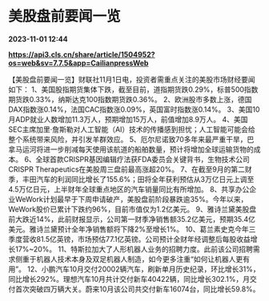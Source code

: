 # 美股盘前要闻一览

**2023-11-01 12:44**

**https://api3.cls.cn/share/article/1504952?os=web&sv=7.7.5&app=CailianpressWeb**

【美股盘前要闻一览】财联社11月1日电，投资者需重点关注的美股市场财经要闻如下： 1、美国股指期货集体下跌，截至目前，道指期货跌0.29%，标普500指数期货跌0.33%，纳斯达克100指数期货跌0.36%。 2、欧洲股市多数上涨，德国DAX指数涨0.14%，法国CAC指数涨0.09%，英国富时指数涨0.14%。 3、美国10月ADP就业人数增加11.3万人，预期增加15万人，前值增加8.9万人。 4、美国SEC主席加里·詹斯勒对人工智能（AI）技术的传播感到担忧；人工智能可能会给整个系统带来风险，并引发羊群效应。 5、厄尔尼诺致70多年来最严重干旱，巴拿马运河将进一步削减每天使用该航道的船舶数量，预计将增加全球运输货物的成本。 6、全球首款CRISPR基因编辑疗法获FDA委员会关键背书，生物技术公司CRISPR Therapeutics在美股周三盘前最高涨超20%。 7、在截至9月的第二财季，丰田汽车的利润同比增长了155.6%；田将全年获利预估从3万亿日元上调至4.5万亿日元，上半财年全球重点地区的汽车销量同比有所增加。 8、共享办公企业WeWork计划最早于下周申请破产，美股盘前阶段暴跌逾35%。今年以来，WeWork股价已累计下跌约96%，目前市值仅为1.2亿美元。 9、雅诗兰黛美股盘前大跌近14%，此前财报显示，公司第一财季净销售额35.2亿美元，预期35.4亿美元。雅诗兰黛预计全年净销售额将下降2%至增长1%。 10、葛兰素史克今年三季度营收81.5亿英镑，市场预估77.1亿英镑。公司预计全财年经调整后每股收益增长17%~20%。 11、特斯拉加大了人形机器人业务的招聘力度。此前该公司招聘需求侧重于机器人技术本身及双足机器人制造，如今更多注重“如何让机器人更有用”。 12、小鹏汽车10月交付20002辆汽车，刷新单月历史纪录，环比增长31%，同比增长292%。理想汽车10月共计交付新车40422辆，同比增长302.1%，月交付首次突破四万辆大关。蔚来10月该公司共交付新车16074台，同比增长59.8%。